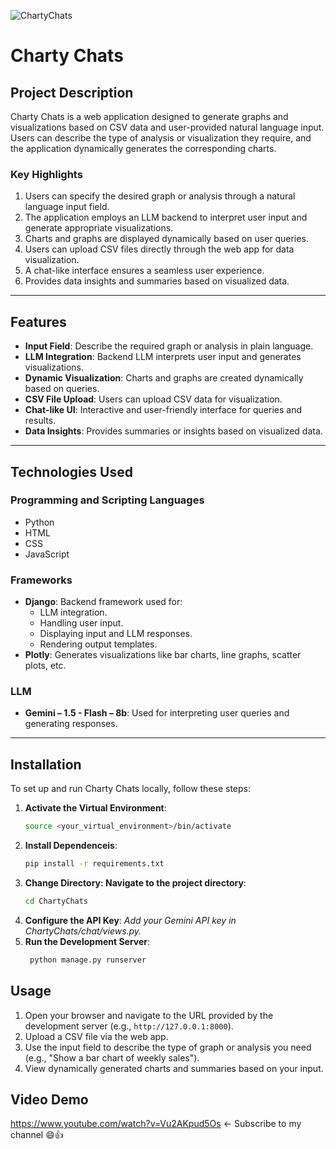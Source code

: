 ![ChartyChats](https://github.com/user-attachments/assets/04df2bc3-5563-445c-b7ef-a0b34a6afe18)

# Charty Chats

## Project Description
Charty Chats is a web application designed to generate graphs and visualizations based on CSV data and user-provided natural language input. Users can describe the type of analysis or visualization they require, and the application dynamically generates the corresponding charts.

### Key Highlights
1. Users can specify the desired graph or analysis through a natural language input field.
2. The application employs an LLM backend to interpret user input and generate appropriate visualizations.
3. Charts and graphs are displayed dynamically based on user queries.
4. Users can upload CSV files directly through the web app for data visualization.
5. A chat-like interface ensures a seamless user experience.
6. Provides data insights and summaries based on visualized data.

---

## Features
- **Input Field**: Describe the required graph or analysis in plain language.
- **LLM Integration**: Backend LLM interprets user input and generates visualizations.
- **Dynamic Visualization**: Charts and graphs are created dynamically based on queries.
- **CSV File Upload**: Users can upload CSV data for visualization.
- **Chat-like UI**: Interactive and user-friendly interface for queries and results.
- **Data Insights**: Provides summaries or insights based on visualized data.

---

## Technologies Used
### Programming and Scripting Languages
- Python
- HTML
- CSS
- JavaScript

### Frameworks
- **Django**: Backend framework used for:
  - LLM integration.
  - Handling user input.
  - Displaying input and LLM responses.
  - Rendering output templates.
- **Plotly**: Generates visualizations like bar charts, line graphs, scatter plots, etc.

### LLM
- **Gemini – 1.5 - Flash – 8b**: Used for interpreting user queries and generating responses.

---

## Installation
To set up and run Charty Chats locally, follow these steps:

1. **Activate the Virtual Environment**:
   ```bash
   source <your_virtual_environment>/bin/activate
   ```
2. **Install Dependenceis**:
   ```bash
   pip install -r requirements.txt
   ```
3. **Change Directory: Navigate to the project directory**:
   ```bash
   cd ChartyChats
   ```
4. **Configure the API Key**:
   *Add your Gemini API key in ChartyChats/chat/views.py.*
5. **Run the Development Server**:
   ```bash
    python manage.py runserver
   ```
## Usage

1. Open your browser and navigate to the URL provided by the development server (e.g., `http://127.0.0.1:8000`).
2. Upload a CSV file via the web app.
3. Use the input field to describe the type of graph or analysis you need (e.g., "Show a bar chart of weekly sales").
4. View dynamically generated charts and summaries based on your input.

## Video Demo

https://www.youtube.com/watch?v=Vu2AKpud5Os  <- Subscribe to my channel  😄👍

